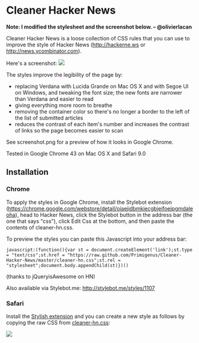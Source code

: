 # Cleaner Hacker News

__Note: I modified the stylesheet and the screenshot below. – @olivierlacan__

Cleaner Hacker News is a loose collection of CSS rules that you can use to improve the style of Hacker News (http://hackerne.ws or http://news.ycombinator.com).

Here's a screenshot: ![](http://f.cl.ly/items/382O3L3v2y303x1h3t2Y/Screen%20Shot%202012-03-11%20at%2011.01.51%20PM.png)

The styles improve the legibility of the page by:

 * replacing Verdana with Lucida Grande on Mac OS X and with Segoe UI on Windows, and tweaking the font size; the new fonts are narrower than Verdana and easier to read
 * giving everything more room to breathe
 * removing the container color so there's no longer a border to the left of the list of submitted articles
 * reduces the contrast of each item's number and increases the contrast of links so the page becomes easier to scan

See screenshot.png for a preview of how it looks in Google Chrome.

Tested in Google Chrome 43 on Mac OS X and Safari 9.0

## Installation

### Chrome

To apply the styles in Google Chrome, install the Stylebot extension (https://chrome.google.com/webstore/detail/oiaejidbmkiecgbjeifoejpgmdaleoha), head to Hacker News, click the Stylebot button in the address bar (the one that says "css"), click Edit Css at the bottom, and then paste the contents of cleaner-hn.css.

To preview the styles you can paste this Javascript into your address bar:

    javascript:(function(){var st = document.createElement('link');st.type = "text/css";st.href = "https://raw.github.com/Primigenus/Cleaner-Hacker-News/master/cleaner-hn.css";st.rel = "stylesheet";document.body.appendChild(st)})()

(thanks to jQueryisAwesome on HN)

Also available via Stylebot.me: http://stylebot.me/styles/1107

### Safari

Install the [Stylish extension](http://sobolev.us/stylish/) and you can create a new style as follows
by copying the raw CSS from [cleaner-hn.css](cleaner-hn.css):

![](https://s3.amazonaws.com/f.cl.ly/items/2w1M0E423S1M2t3g1u27/Screen%20Shot%202015-08-11%20at%2010.12.10%20AM.png)
